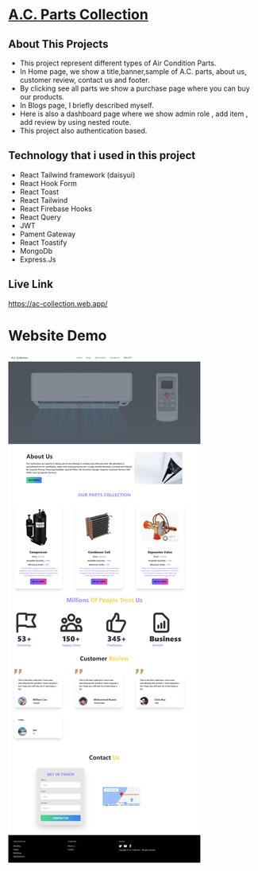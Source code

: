 # [A.C. Parts Collection](https://ac-collection.web.app/)


## About This Projects

- This project represent different types of Air Condition Parts.
- In Home page, we show a title,banner,sample of A.C. parts, about us, customer review, contact us and footer.
- By clicking see all parts we show a purchase page where you can buy our products.
- In Blogs page, I briefly described myself.
- Here is also a dashboard page where we show admin role , add item , add review by using nested route.
- This project also authentication based.

## Technology that i used in this project

- React Tailwind framework (daisyui)
- React Hook Form
- React Toast
- React Tailwind
- React Firebase Hooks
- React Query
- JWT
- Pament Gateway
- React Toastify
- MongoDb
- Express.Js


## Live Link
https://ac-collection.web.app/


# Website Demo
![CHEESE!](src/images/A.C.%20Collection.png)


